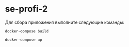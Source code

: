 # se-profi-2

Для сбора приложения выполните следующие команды:

```docker-compose build```

```docker-compose up```
